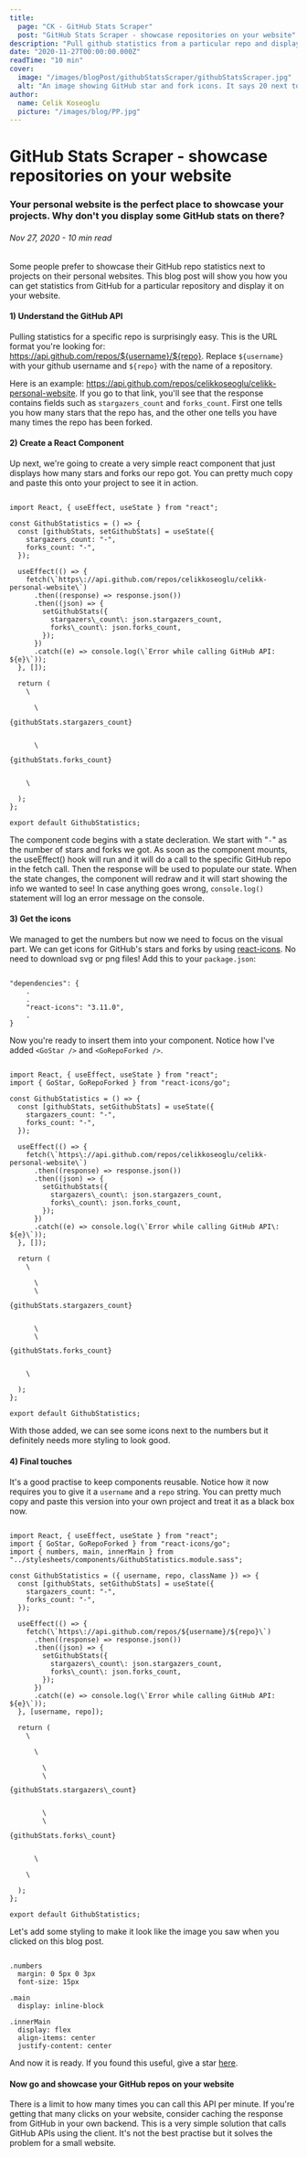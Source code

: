 ```yaml
---
title:
  page: "CK - GitHub Stats Scraper"
  post: "GitHub Stats Scraper - showcase repositories on your website"
description: "Pull github statistics from a particular repo and display them on your website"
date: "2020-11-27T00:00:00.000Z"
readTime: "10 min"
cover:
  image: "/images/blogPost/githubStatsScraper/githubStatsScraper.jpg"
  alt: "An image showing GitHub star and fork icons. It says 20 next to stars, 3 next to forks"
author:
  name: Celik Koseoglu
  picture: "/images/blog/PP.jpg"
---
```


# GitHub Stats Scraper - showcase repositories on your website

### Your personal website is the perfect place to showcase your projects. Why don't you display some GitHub stats on there?

###### Nov 27, 2020 - 10 min read

Some people prefer to showcase their GitHub repo statistics next to projects on their personal websites. This blog post will show you how you can get statistics from GitHub for a particular repository and display it on your website.

<MediaCarousel folder="githubStatsScraper" images="stats.png"/>

#### 1) Understand the GitHub API

Pulling statistics for a specific repo is surprisingly easy. This is the URL format you're looking for: https://api.github.com/repos/${username}/${repo}. Replace `${username}` with your github username and `${repo}` with the name of a repository.

Here is an example: https://api.github.com/repos/celikkoseoglu/celikk-personal-website. If you go to that link, you'll see that the response contains fields such as `stargazers_count` and `forks_count`. First one tells you how many stars that the repo has, and the other one tells you have many times the repo has been forked.

#### 2) Create a React Component

Up next, we're going to create a very simple react component that just displays how many stars and forks our repo got. You can pretty much copy and paste this onto your project to see it in action.

<Code language="javascript">
import React, { useEffect, useState } from "react";
&nbsp;
const GithubStatistics = () => {
  const [githubStats, setGithubStats] = useState({
    stargazers_count: "-",
    forks_count: "-",
  });
&nbsp;
  useEffect(() => {
    fetch(\`https\://api.github.com/repos/celikkoseoglu/celikk-personal-website\`)
      .then((response) => response.json())
      .then((json) => {
        setGithubStats({
          stargazers\_count\: json.stargazers_count,
          forks\_count\: json.forks_count,
        });
      })
      .catch((e) => console.log(\`Error while calling GitHub API: ${e}\`));
  }, []);
  &nbsp;
  return (
    \<div>
      \<p>{githubStats.stargazers_count}</p>
      \<p>{githubStats.forks_count}</p>
    \</div>
  );
};
&nbsp;
export default GithubStatistics;</Code>

The component code begins with a state decleration. We start with "`-`" as the number of stars and forks we got. As soon as the component mounts, the useEffect() hook will run and it will do a call to the specific GitHub repo in the fetch call. Then the response will be used to populate our state. When the state changes, the component will redraw and it will start showing the info we wanted to see! In case anything goes wrong, `console.log()` statement will log an error message on the console.

#### 3) Get the icons

We managed to get the numbers but now we need to focus on the visual part. We can get icons for GitHub's stars and forks by using [react-icons](/blog/reactIcons). No need to download svg or png files! Add this to your `package.json`:

<Code language="javascript">
"dependencies": {
    .
    .
    "react-icons": "3.11.0",
    .
}</Code>

Now you're ready to insert them into your component. Notice how I've added `<GoStar />` and `<GoRepoForked />`. 

<Code language="javascript">
import React, { useEffect, useState } from "react";
import { GoStar, GoRepoForked } from "react-icons/go";
&nbsp;
const GithubStatistics = () => {
  const [githubStats, setGithubStats] = useState({
    stargazers_count: "-",
    forks_count: "-",
  });
  &nbsp;
  useEffect(() => {
    fetch(\`https\://api.github.com/repos/celikkoseoglu/celikk-personal-website\`)
      .then((response) => response.json())
      .then((json) => {
        setGithubStats({
          stargazers\_count\: json.stargazers_count,
          forks\_count\: json.forks_count,
        });
      })
      .catch((e) => console.log(\`Error while calling GitHub API\: ${e}\`));
  }, []);
  &nbsp;
  return (
    \<div>
      \<GoStar />
      \<p>{githubStats.stargazers_count}</p>
      \<GoRepoForked />
      \<p>{githubStats.forks_count}</p>
    \</div>
  );
};
&nbsp;
export default GithubStatistics;</Code>


With those added, we can see some icons next to the numbers but it definitely needs more styling to look good.

#### 4) Final touches

It's a good practise to keep components reusable. Notice how it now requires you to give it a `username` and a `repo` string. You can pretty much copy and paste this version into your own project and treat it as a black box now.

<Code language="javascript">
import React, { useEffect, useState } from "react";
import { GoStar, GoRepoForked } from "react-icons/go";
import { numbers, main, innerMain } from "../stylesheets/components/GithubStatistics.module.sass";
&nbsp;
const GithubStatistics = ({ username, repo, className }) => {
  const [githubStats, setGithubStats] = useState({
    stargazers_count: "-",
    forks_count: "-",
  });
&nbsp;
  useEffect(() => {
    fetch(\`https\://api.github.com/repos/${username}/${repo}\`)
      .then((response) => response.json())
      .then((json) => {
        setGithubStats({
          stargazers\_count\: json.stargazers_count,
          forks\_count\: json.forks_count,
        });
      })
      .catch((e) => console.log(\`Error while calling GitHub API: ${e}\`));
  }, [username, repo]);
&nbsp;
  return (
    \<div className={\`${className} ${main}\`}>
      \<div className={innerMain}>
        \<GoStar />
        \<p className={numbers}>{githubStats.stargazers\_count}</p>
        \<GoRepoForked />
        \<p className={numbers}>{githubStats.forks\_count}</p>
      \</div>
    \</div>
  );
};
&nbsp;
export default GithubStatistics;</Code>

Let's add some styling to make it look like the image you saw when you clicked on this blog post.

<Code language="sass">
.numbers
  margin: 0 5px 0 3px
  font-size: 15px
&nbsp;
.main
  display: inline-block
&nbsp;
.innerMain
  display: flex
  align-items: center
  justify-content: center</Code>

And now it is ready. If you found this useful, give a star [here](https://github.com/celikkoseoglu/celikk-personal-website).

#### Now go and showcase your GitHub repos on your website

There is a limit to how many times you can call this API per minute. If you're getting that many clicks on your website, consider caching the response from GitHub in your own backend. This is a very simple solution that calls GitHub APIs using the client. It's not the best practise but it solves the problem for a small website.

